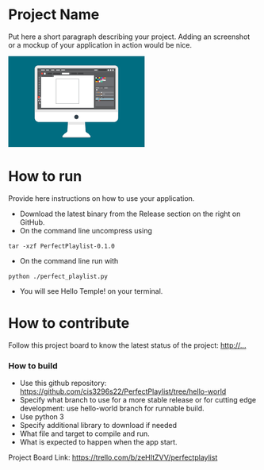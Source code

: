 # Project Name
Put here a short paragraph describing your project. 
Adding an screenshot or a mockup of your application in action would be nice.  

![This is a screenshot.](images.png)
# How to run
Provide here instructions on how to use your application.   
- Download the latest binary from the Release section on the right on GitHub.  
- On the command line uncompress using
```
tar -xzf PerfectPlaylist-0.1.0
```
- On the command line run with
```
python ./perfect_playlist.py
```
- You will see Hello Temple! on your terminal. 

# How to contribute
Follow this project board to know the latest status of the project: [http://...]([http://...])  

### How to build
- Use this github repository: https://github.com/cis3296s22/PerfectPlaylist/tree/hello-world 
- Specify what branch to use for a more stable release or for cutting edge development: use hello-world branch for runnable build.
- Use python 3
- Specify additional library to download if needed 
- What file and target to compile and run. 
- What is expected to happen when the app start.

Project Board Link: https://trello.com/b/zeHItZVV/perfectplaylist
